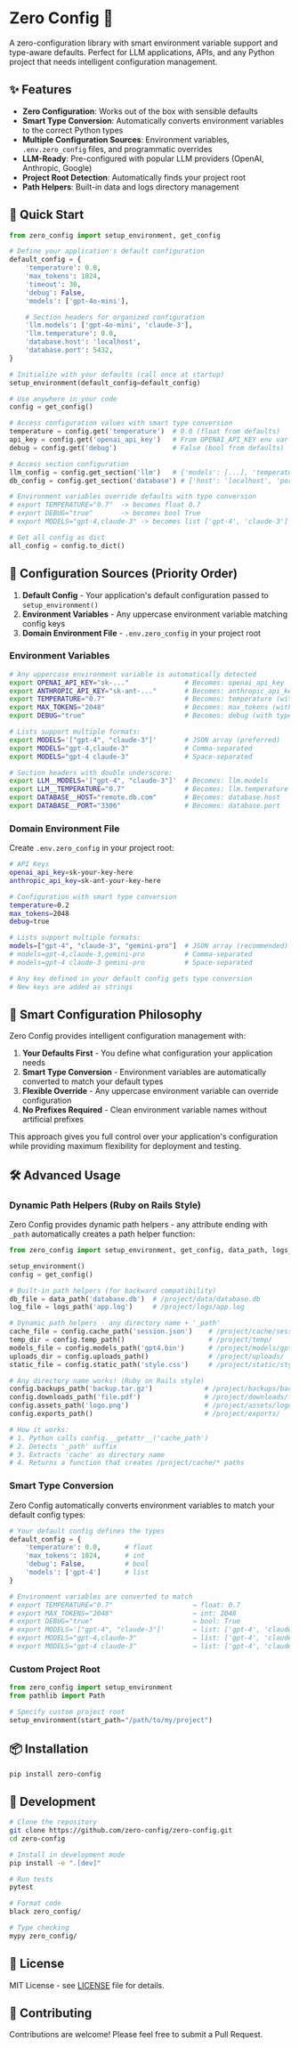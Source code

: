 # Zero Config 🚀

A zero-configuration library with smart environment variable support and type-aware defaults. Perfect for LLM applications, APIs, and any Python project that needs intelligent configuration management.

## ✨ Features

- **Zero Configuration**: Works out of the box with sensible defaults
- **Smart Type Conversion**: Automatically converts environment variables to the correct Python types
- **Multiple Configuration Sources**: Environment variables, `.env.zero_config` files, and programmatic overrides
- **LLM-Ready**: Pre-configured with popular LLM providers (OpenAI, Anthropic, Google)
- **Project Root Detection**: Automatically finds your project root
- **Path Helpers**: Built-in data and logs directory management

## 🚀 Quick Start

```python
from zero_config import setup_environment, get_config

# Define your application's default configuration
default_config = {
    'temperature': 0.0,
    'max_tokens': 1024,
    'timeout': 30,
    'debug': False,
    'models': ['gpt-4o-mini'],

    # Section headers for organized configuration
    'llm.models': ['gpt-4o-mini', 'claude-3'],
    'llm.temperature': 0.0,
    'database.host': 'localhost',
    'database.port': 5432,
}

# Initialize with your defaults (call once at startup)
setup_environment(default_config=default_config)

# Use anywhere in your code
config = get_config()

# Access configuration values with smart type conversion
temperature = config.get('temperature')  # 0.0 (float from defaults)
api_key = config.get('openai_api_key')   # From OPENAI_API_KEY env var
debug = config.get('debug')              # False (bool from defaults)

# Access section configuration
llm_config = config.get_section('llm')   # {'models': [...], 'temperature': 0.0}
db_config = config.get_section('database') # {'host': 'localhost', 'port': 5432}

# Environment variables override defaults with type conversion
# export TEMPERATURE="0.7"  -> becomes float 0.7
# export DEBUG="true"       -> becomes bool True
# export MODELS="gpt-4,claude-3" -> becomes list ['gpt-4', 'claude-3']

# Get all config as dict
all_config = config.to_dict()
```

## 📁 Configuration Sources (Priority Order)

1. **Default Config** - Your application's default configuration passed to `setup_environment()`
2. **Environment Variables** - Any uppercase environment variable matching config keys
3. **Domain Environment File** - `.env.zero_config` in your project root

### Environment Variables

```bash
# Any uppercase environment variable is automatically detected
export OPENAI_API_KEY="sk-..."              # Becomes: openai_api_key
export ANTHROPIC_API_KEY="sk-ant-..."       # Becomes: anthropic_api_key
export TEMPERATURE="0.7"                    # Becomes: temperature (with type conversion)
export MAX_TOKENS="2048"                    # Becomes: max_tokens (with type conversion)
export DEBUG="true"                         # Becomes: debug (with type conversion)

# Lists support multiple formats:
export MODELS='["gpt-4", "claude-3"]'       # JSON array (preferred)
export MODELS="gpt-4,claude-3"              # Comma-separated
export MODELS="gpt-4 claude-3"              # Space-separated

# Section headers with double underscore:
export LLM__MODELS='["gpt-4", "claude-3"]'  # Becomes: llm.models
export LLM__TEMPERATURE="0.7"               # Becomes: llm.temperature
export DATABASE__HOST="remote.db.com"       # Becomes: database.host
export DATABASE__PORT="3306"                # Becomes: database.port
```

### Domain Environment File

Create `.env.zero_config` in your project root:

```bash
# API Keys
openai_api_key=sk-your-key-here
anthropic_api_key=sk-ant-your-key-here

# Configuration with smart type conversion
temperature=0.2
max_tokens=2048
debug=true

# Lists support multiple formats:
models=["gpt-4", "claude-3", "gemini-pro"]  # JSON array (recommended)
# models=gpt-4,claude-3,gemini-pro          # Comma-separated
# models=gpt-4 claude-3 gemini-pro          # Space-separated

# Any key defined in your default config gets type conversion
# New keys are added as strings
```

## 🎯 Smart Configuration Philosophy

Zero Config provides intelligent configuration management with:

1. **Your Defaults First** - You define what configuration your application needs
2. **Smart Type Conversion** - Environment variables are automatically converted to match your default types
3. **Flexible Override** - Any uppercase environment variable can override configuration
4. **No Prefixes Required** - Clean environment variable names without artificial prefixes

This approach gives you full control over your application's configuration while providing maximum flexibility for deployment and testing.

## 🛠️ Advanced Usage

### Dynamic Path Helpers (Ruby on Rails Style)

Zero Config provides dynamic path helpers - any attribute ending with `_path` automatically creates a path helper function:

```python
from zero_config import setup_environment, get_config, data_path, logs_path

setup_environment()
config = get_config()

# Built-in path helpers (for backward compatibility)
db_file = data_path('database.db')  # /project/data/database.db
log_file = logs_path('app.log')     # /project/logs/app.log

# Dynamic path helpers - any directory name + '_path'
cache_file = config.cache_path('session.json')    # /project/cache/session.json
temp_dir = config.temp_path()                     # /project/temp/
models_file = config.models_path('gpt4.bin')      # /project/models/gpt4.bin
uploads_dir = config.uploads_path()               # /project/uploads/
static_file = config.static_path('style.css')     # /project/static/style.css

# Any directory name works! (Ruby on Rails style)
config.backups_path('backup.tar.gz')             # /project/backups/backup.tar.gz
config.downloads_path('file.pdf')                # /project/downloads/file.pdf
config.assets_path('logo.png')                   # /project/assets/logo.png
config.exports_path()                            # /project/exports/

# How it works:
# 1. Python calls config.__getattr__('cache_path')
# 2. Detects '_path' suffix
# 3. Extracts 'cache' as directory name
# 4. Returns a function that creates /project/cache/* paths
```

### Smart Type Conversion

Zero Config automatically converts environment variables to match your default config types:

```python
# Your default config defines the types
default_config = {
    'temperature': 0.0,      # float
    'max_tokens': 1024,      # int
    'debug': False,          # bool
    'models': ['gpt-4']      # list
}

# Environment variables are converted to match
# export TEMPERATURE="0.7"                    → float: 0.7
# export MAX_TOKENS="2048"                    → int: 2048
# export DEBUG="true"                         → bool: True
# export MODELS='["gpt-4", "claude-3"]'       → list: ['gpt-4', 'claude-3'] (JSON)
# export MODELS="gpt-4,claude-3"              → list: ['gpt-4', 'claude-3'] (comma)
# export MODELS="gpt-4 claude-3"              → list: ['gpt-4', 'claude-3'] (space)
```

### Custom Project Root

```python
from zero_config import setup_environment
from pathlib import Path

# Specify custom project root
setup_environment(start_path="/path/to/my/project")
```

## 📦 Installation

```bash
pip install zero-config
```

## 🧪 Development

```bash
# Clone the repository
git clone https://github.com/zero-config/zero-config.git
cd zero-config

# Install in development mode
pip install -e ".[dev]"

# Run tests
pytest

# Format code
black zero_config/

# Type checking
mypy zero_config/
```

## 📄 License

MIT License - see [LICENSE](LICENSE) file for details.

## 🤝 Contributing

Contributions are welcome! Please feel free to submit a Pull Request.

